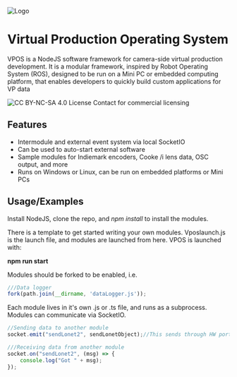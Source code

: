 
![Logo](img/logo.png)


# Virtual Production Operating System

VPOS is a NodeJS software framework for camera-side virtual production development. It is a modular framework, inspired by Robot Operating System (ROS), designed to be run on a Mini PC or embedded computing platform, that enables developers to quickly build custom applications for VP data



![CC BY-NC-SA 4.0 License](https://mirrors.creativecommons.org/presskit/buttons/80x15/svg/by-nc-sa.svg)
Contact for commercial licensing


## Features

- Intermodule and external event system via local SocketIO 
- Can be used to auto-start external software
- Sample modules for Indiemark encoders, Cooke /i lens data, OSC output, and more
- Runs on Windows or Linux, can be run on embedded platforms or Mini PCs


## Usage/Examples
Install NodeJS, clone the repo, and *npm install* to install the modules.

There is a template to get started writing your own modules.
Vposlaunch.js is the launch file, and modules are launched from here. VPOS is launched with:

**npm run start**

Modules should be forked to be enabled, i.e.
```javascript
///Data logger 
fork(path.join(__dirname, 'dataLogger.js'));
```

Each module lives in it's own .js or .ts file, and runs as a subprocess. Modules can communicate via SocketIO.

```javascript
//Sending data to another module 
socket.emit("sendLonet2", sendLonetObject);//This sends through HW port to LONET2

///Receiving data from another module
socket.on("sendLonet2", (msg) => {
    console.log("Got " + msg);
}); 
```


